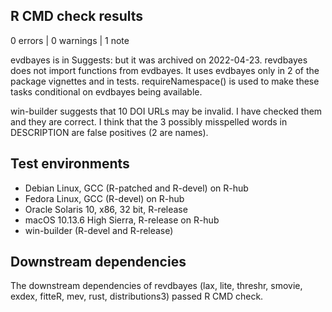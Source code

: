 ## R CMD check results

0 errors | 0 warnings | 1 note

evdbayes is in Suggests: but it was archived on 2022-04-23.  revdbayes does not import functions from evdbayes.  It uses evdbayes only in 2 of the package vignettes and in tests.  requireNamespace() is used to make these tasks conditional on evdbayes being available. 

win-builder suggests that 10 DOI URLs may be invalid.  I have checked them and they are correct. I think that the 3 possibly misspelled words in DESCRIPTION are false positives (2 are names).

## Test environments

- Debian Linux, GCC (R-patched and R-devel) on R-hub
- Fedora Linux, GCC (R-devel) on R-hub
- Oracle Solaris 10, x86, 32 bit, R-release
- macOS 10.13.6 High Sierra, R-release on R-hub
- win-builder (R-devel and R-release)

## Downstream dependencies

The downstream dependencies of revdbayes (lax, lite, threshr, smovie, exdex, fitteR, mev, rust, distributions3) passed R CMD check.
